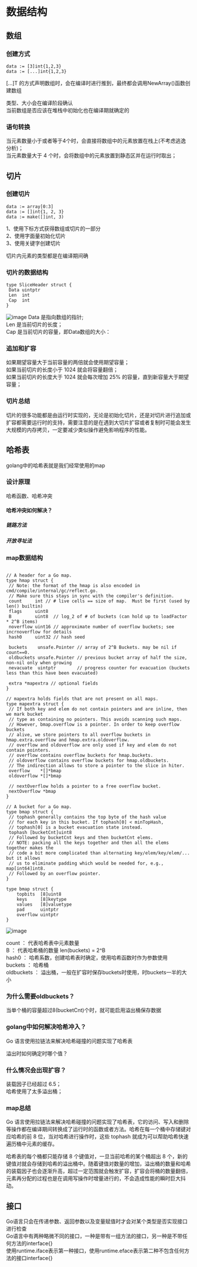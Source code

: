 # 数据结构

## 数组

### 创建方式

```golang
data := [3]int{1,2,3}
data := [...]int{1,2,3}
```

[...]T 的方式声明数组时，会在编译时进行推到，最终都会调用NewArray()函数创建数组  

类型、大小会在编译阶段确认  
当前数组是否应该在堆栈中初始化也在编译期就确定的

### 语句转换

当元素数量小于或者等于4个时，会直接将数组中的元素放置在栈上(不考虑逃逸分析)；  
当元素数量大于 4 个时，会将数组中的元素放置到静态区并在运行时取出；  

## 切片

### 创建切片

```golang
data := array[0:3]
data := []int{1, 2, 3}
data := make([]int, 3)
```

1、使用下标方式获得数组或切片的一部分  
2、使用字面量初始化切片  
3、使用关键字创建切片

切片内元素的类型都是在编译期间确

### 切片的数据结构

```golang
type SliceHeader struct {
 Data uintptr
 Len  int
 Cap  int
}
```

![image](./image/golang-slice-struct.png)
Data 是指向数组的指针;  
Len 是当前切片的长度；  
Cap 是当前切片的容量，即Data数组的大小：

### 追加和扩容

如果期望容量大于当前容量的两倍就会使用期望容量；  
如果当前切片的长度小于 1024 就会将容量翻倍；  
如果当前切片的长度大于 1024 就会每次增加 25% 的容量，直到新容量大于期望容量；  

### 切片总结

切片的很多功能都是由运行时实现的，无论是初始化切片，还是对切片进行追加或扩容都需要运行时的支持，需要注意的是在遇到大切片扩容或者复制时可能会发生大规模的内存拷贝，一定要减少类似操作避免影响程序的性能。

## 哈希表

golang中的哈希表就是我们经常使用的map

### 设计原理

哈希函数、哈希冲突

#### 哈希冲突如何解决？

##### 链路方法

##### 开放寻址法

### map数据结构

```golang

// A header for a Go map.
type hmap struct {
 // Note: the format of the hmap is also encoded in cmd/compile/internal/gc/reflect.go.
 // Make sure this stays in sync with the compiler's definition.
 count     int // # live cells == size of map.  Must be first (used by len() builtin)
 flags     uint8
 B         uint8  // log_2 of # of buckets (can hold up to loadFactor * 2^B items)
 noverflow uint16 // approximate number of overflow buckets; see incrnoverflow for details
 hash0     uint32 // hash seed

 buckets    unsafe.Pointer // array of 2^B Buckets. may be nil if count==0.
 oldbuckets unsafe.Pointer // previous bucket array of half the size, non-nil only when growing
 nevacuate  uintptr        // progress counter for evacuation (buckets less than this have been evacuated)

 extra *mapextra // optional fields
}

// mapextra holds fields that are not present on all maps.
type mapextra struct {
 // If both key and elem do not contain pointers and are inline, then we mark bucket
 // type as containing no pointers. This avoids scanning such maps.
 // However, bmap.overflow is a pointer. In order to keep overflow buckets
 // alive, we store pointers to all overflow buckets in hmap.extra.overflow and hmap.extra.oldoverflow.
 // overflow and oldoverflow are only used if key and elem do not contain pointers.
 // overflow contains overflow buckets for hmap.buckets.
 // oldoverflow contains overflow buckets for hmap.oldbuckets.
 // The indirection allows to store a pointer to the slice in hiter.
 overflow    *[]*bmap
 oldoverflow *[]*bmap

 // nextOverflow holds a pointer to a free overflow bucket.
 nextOverflow *bmap
}

// A bucket for a Go map.
type bmap struct {
 // tophash generally contains the top byte of the hash value
 // for each key in this bucket. If tophash[0] < minTopHash,
 // tophash[0] is a bucket evacuation state instead.
 tophash [bucketCnt]uint8
 // Followed by bucketCnt keys and then bucketCnt elems.
 // NOTE: packing all the keys together and then all the elems together makes the
 // code a bit more complicated than alternating key/elem/key/elem/... but it allows
 // us to eliminate padding which would be needed for, e.g., map[int64]int8.
 // Followed by an overflow pointer.
}

type bmap struct {
    topbits  [8]uint8
    keys     [8]keytype
    values   [8]valuetype
    pad      uintptr
    overflow uintptr
}
```

![image](./image/hmap-and-buckets.png)

count ： 代表哈希表中元素数量  
B ： 代表哈希桶的数量 len(buckets)  = 2^B  
hash0 ： 哈希系数，创建哈希表时确定，使用哈希函数时作为参数使用  
buckets ： 哈希桶  
oldbuckets ： 溢出桶，一般在扩容时保存buckets时使用，时buckets一半的大小  

### 为什么需要oldbuckets？

当单个桶的容量超过8(bucketCnt)个时，就可能启用溢出桶保存数据

### golang中如何解决哈希冲入？

Go 语言使用拉链法来解决哈希碰撞的问题实现了哈希表

溢出时如何确定时哪个值？

### 什么情况会出现扩容？

装载因子已经超过 6.5；  
哈希使用了太多溢出桶；  

### map总结

Go 语言使用拉链法来解决哈希碰撞的问题实现了哈希表，它的访问、写入和删除等操作都在编译期间转换成了运行时的函数或者方法。哈希在每一个桶中存储键对应哈希的前 8 位，当对哈希进行操作时，这些 tophash 就成为可以帮助哈希快速遍历桶中元素的缓存。

哈希表的每个桶都只能存储 8 个键值对，一旦当前哈希的某个桶超出 8 个，新的键值对就会存储到哈希的溢出桶中。随着键值对数量的增加，溢出桶的数量和哈希的装载因子也会逐渐升高，超过一定范围就会触发扩容，扩容会将桶的数量翻倍，元素再分配的过程也是在调用写操作时增量进行的，不会造成性能的瞬时巨大抖动。

## 接口

Go语言只会在传递参数、返回参数以及变量赋值时才会对某个类型是否实现接口进行检查  
Go语言中有两种略微不同的接口，一种是带有一组方法的接口，另一种是不带任何方法的interface{}  
使用runtime.iface表示第一种接口，使用runtime.eface表示第二种不包含任何方法的接口interface{}
